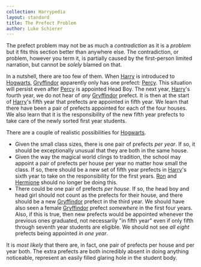 ```yaml
---
collection: Harrypedia
layout: standard
title: The Prefect Problem
author: Luke Schierer
---
```


The prefect problem may not be as much a _contradiction_ as it is a _problem_ but it fits this section better than anywhere else. The contradiction, or problem, however you term it, is partially caused by the first-person limited narration, but cannot be _solely_ blamed on that.

In a nutshell, there are too few of them. When [Harry] is introduced to [Hogwarts], [Gryffindor] apparently only has one prefect: [Percy]. This situation will persist even after [Percy] is appointed Head Boy. The next year, [Harry]'s fourth year, we do not hear of _any_ [Gryffindor] prefect. It is then at the start of [Harry]'s fifth year that prefects are appointed in fifth year. We learn that there have been a pair of prefects appointed for each of the four houses. We also learn that it is the responsibility of the new fifth year prefects to take care of the newly sorted first year students.

There are a couple of realistic possibilities for [Hogwarts].

- Given the small class sizes, there is one pair of prefects _per year_. If so, it should be exceptionally unusual that they are both in the same house.
- Given the way the magical world clings to tradition, the school may appoint a pair of prefects per house per year no matter how small the class. If so, there should be a new set of fifth year prefects in [Harry]'s sixth year to take on the responsibility for the first years. [Ron] and [Hermione] should no longer be doing this.
- There could be one pair of prefects _per house_. If so, the head boy and head girl should not count as the prefects for their house, and there should be a new [Gryffindor] prefect in the third year. We should have also seen a female [Gryffindor] prefect _somewhere_ in the first four years. Also, if this is true, then new prefects would be appointed whenever the previous ones graduated, not necessarily "in fifth year" even if only fifth through seventh year students are eligible. We should not see _all eight_ prefects being appointed _in one year_.

It is _most likely_ that there are, in fact, one pair of prefects per house and per year both. The extra prefects are both incredibly absent in doing anything noticeable, represent an easily filled glaring hole in the student body.

[Harry]: </Harrypedia/people/Potter/Harry James/>
[Hogwarts]: /Harrypedia/Hogwarts/
[Percy]: </Harrypedia/people/Weasley/Percy Ignatius/>
[Gryffindor]: /Harrypedia/Hogwarts/Gryffindor/
[Ron]: </Harrypedia/people/Weasley/Ronald Bilius/>
[Hermione]: </Harrypedia/people/Granger/Hermione Jean/>
